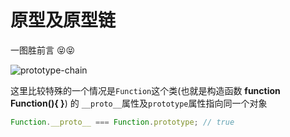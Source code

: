 # 原型及原型链

一图胜前言 😝😝

![prototype-chain](https://i.loli.net/2020/03/12/5YpZ8Xxa1MPDyiU.jpg)

这里比较特殊的一个情况是`Function`这个类(也就是构造函数 **function Function(){ }**) 的 `__proto__`属性及`prototype`属性指向同一个对象

```js
Function.__proto__ === Function.prototype; // true
```
